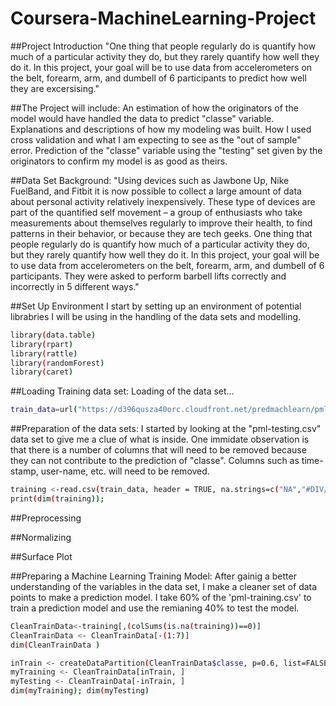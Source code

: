 # Coursera-MachineLearning-Project

##Project Introduction
"One thing that people regularly do is quantify how much of a particular activity they do, but they rarely quantify how well they do it. In this project, your goal will be to use data from accelerometers on the belt, forearm, arm, and dumbell of 6 participants to predict how well they are excersising."

##The Project will include:
An estimation of how the originators of the model would have handled the data to predict "classe" variable.
Explanations and descriptions of how my modeling was built.
How I used cross validation and what I am expecting to see as the "out of sample" error.
Prediction of the "classe" variable using the "testing" set given by the originators to confirm my model is as good as theirs.

##Data Set Background:
"Using devices such as Jawbone Up, Nike FuelBand, and Fitbit it is now possible to collect a large amount of data about personal activity relatively inexpensively. These type of devices are part of the quantified self movement – a group of enthusiasts who take measurements about themselves regularly to improve their health, to find patterns in their behavior, or because they are tech geeks. One thing that people regularly do is quantify how much of a particular activity they do, but they rarely quantify how well they do it. In this project, your goal will be to use data from accelerometers on the belt, forearm, arm, and dumbell of 6 participants. They were asked to perform barbell lifts correctly and incorrectly in 5 different ways."

##Set Up Environment
I start by setting up an environment of potential librabries I will be using in the handling of the data sets and modelling.
```sh
library(data.table)
library(rpart)
library(rattle)
library(randomForest)
library(caret)
```
##Loading Training data set:
Loading of the data set...

```sh
train_data=url("https://d396qusza40orc.cloudfront.net/predmachlearn/pml-training.csv")
```

##Preparation of the data sets:
I started by looking at the "pml-testing.csv" data set to give me a clue of what is inside. One immidate observation is that there is a number of columns that will need to be removed because they can not contribute to the prediction of "classe". Columns such as time-stamp, user-name, etc. will need to be removed.

```sh
training <-read.csv(train_data, header = TRUE, na.strings=c("NA","#DIV//0!",""))
print(dim(training)); 
```

##Preprocessing

##Normalizing

##Surface Plot

##Preparing a Machine Learning Training Model:
After gainig a better understanding of the variables in the data set, I make a cleaner set of data points to make a prediction model.
I take 60% of the 'pml-training.csv' to train a prediction model and use the remianing 40% to test the model.

```sh
CleanTrainData<-training[,(colSums(is.na(training))==0)]
CleanTrainData <- CleanTrainData[-(1:7)]
dim(CleanTrainData )

inTrain <- createDataPartition(CleanTrainData$classe, p=0.6, list=FALSE)
myTraining <- CleanTrainData[inTrain, ]
myTesting <- CleanTrainData[-inTrain, ]
dim(myTraining); dim(myTesting)
```


